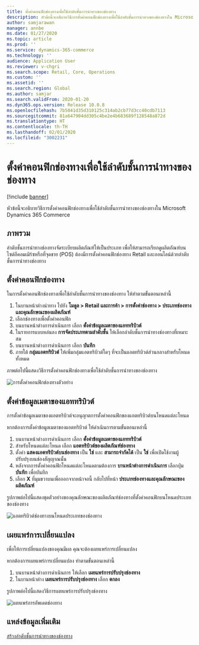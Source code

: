 ```yaml
---
title: ตั้งค่าคอนฟิกช่องทางเพื่อใช้ลำดับชั้นการนำทางของช่องทาง
description: หัวข้อนี้จะอธิบายวิธีการตั้งค่าคอนฟิกช่องทางเพื่อใช้ลำดับชั้นการนำทางของช่องทางใน Microsoft Dynamics 365 Commerce
author: samjarawan
manager: annbe
ms.date: 01/27/2020
ms.topic: article
ms.prod: ''
ms.service: dynamics-365-commerce
ms.technology: ''
audience: Application User
ms.reviewer: v-chgri
ms.search.scope: Retail, Core, Operations
ms.custom: ''
ms.assetid: ''
ms.search.region: Global
ms.author: samjar
ms.search.validFrom: 2020-01-20
ms.dyn365.ops.version: Release 10.0.8
ms.openlocfilehash: 7b5041d35d310125c314ab2cb77d3cc40cdb7113
ms.sourcegitcommit: 81a647904dd305c4be2e4b683689f128548a872d
ms.translationtype: HT
ms.contentlocale: th-TH
ms.lasthandoff: 02/01/2020
ms.locfileid: "3002231"
---
```

# <a name="configure-a-channel-to-use-a-channel-navigation-hierarchy"></a>ตั้งค่าคอนฟิกช่องทางเพื่อใช้ลำดับชั้นการนำทางของช่องทาง


[!include [banner](includes/banner.md)]

หัวข้อนี้จะอธิบายวิธีการตั้งค่าคอนฟิกช่องทางเพื่อใช้ลำดับชั้นการนำทางของช่องทางใน Microsoft Dynamics 365 Commerce

## <a name="overview"></a>ภาพรวม

ลำดับชั้นการนำทางช่องทางจัดระเบียบผลิตภัณฑ์ให้เป็นประเภท เพื่อให้สามารถเรียกดูผลิตภัณฑ์บนไซต์อีคอมเมิร์ซหรือที่จุดขาย (POS) ต้องมีการตั้งค่าคอนฟิกช่องทาง Retail และออนไลน์ด้วยลำดับชั้นการนำทางช่องทาง

## <a name="configure-the-channel"></a>ตั้งค่าคอนฟิกช่องทาง

ในการตั้งค่าคอนฟิกช่องทางเพื่อใช้ลำดับชั้นการนำทางของช่องทาง ให้ทำตามขั้นตอนเหล่านี้

1. ในบานหน้าต่างนำทาง ไปยัง **โมดูล \> Retail และการค้า \> การตั้งค่าช่องทาง \> ประเภทช่องทางและคุณลักษณะของผลิตภัณฑ์**
1. เลือกช่องทางเพื่อตั้งค่าคอนฟิก
1. บนบานหน้าต่างการดำเนินการ เลือก **ตั้งค่าข้อมูลเมตาของแอททริบิวต์**
1. ในรายการแบบหล่นลง **การจัดประเภทตามลำดับชั้น** ให้เลือกลำดับชั้นการนำทางช่องทางที่เหมาะสม
1. บนบานหน้าต่างการดำเนินการ เลือก **บันทึก**
1. ภายใต้ **กลุ่มแอตทริบิวต์** ให้เพิ่มกลุ่มแอตทริบิวต์ใดๆ ที่จะเป็นแอตทริบิวต์ส่วนกลางสำหรับโหนดทั้งหมด

ภาพต่อไปนี้แสดงวิธีการตั้งค่าคอนฟิกช่องทางเพื่อใช้ลำดับชั้นการนำทางของช่องทาง

![การตั้งค่าคอนฟิกช่องทางตัวอย่าง](media/configure-channel-hierarchy-1.png)

## <a name="set-attribute-metadata"></a>ตั้งค่าข้อมูลเมตาของแอททริบิวต์

การตั้งค่าข้อมูลเมตาของแอตทริบิวต์จะอนุญาตการตั้งค่าคอนฟิกของแอตทริบิวต์บนโหนดแต่ละโหนด

หากต้องการตั้งค่าข้อมูลเมตาของแอตทริบิวต์ ให้ดำเนินการตามขั้นตอนเหล่านี้

1. บนบานหน้าต่างการดำเนินการ เลือก **ตั้งค่าข้อมูลเมตาของแอททริบิวต์**
1. สำหรับโหนดแต่ละโหนด เลือก **แอตทริบิวต์ของผลิตภัณฑ์ช่องทาง**
1. ตั้งค่า **แสดงแอตทริบิวต์บนช่องทาง** เป็น **ใช่** และ **สามารถจำกัดได้** เป็น **ใช่** เพื่อเปิดใช้งานผู้ปรับปรุงบนช่องสัญญาณนั้น
1. หลังจากการตั้งค่าคอนฟิกโหนดแต่ละโหนดตามต้องการ **บานหน้าต่างการดำเนินการ** เลือกปุ่ม **บันทึก** เพื่อบันทึก
1. เลือก **X** ที่มุมขวาบนเพื่อออกจากหน้าจอนี้ กลับไปที่หน้า **ประเภทช่องทางและคุณลักษณะของผลิตภัณฑ์**

รูปภาพต่อไปนี้แสดงชุดตัวอย่างของคุณลักษณะของผลิตภัณฑ์ช่องทางที่ตั้งค่าคอนฟิกบนโหนดประเภทของช่องทาง

![แอตทริบิวต์ช่องทางบนโหนดประเภทของช่องทาง](media/configure-channel-hierarchy-2.png)

## <a name="publish-changes"></a>เผยแพร่การเปลี่ยนแปลง

เพื่อให้การเปลี่ยนแปลงของคุณมีผล คุณจะต้องเผยแพร่การเปลี่ยนแปลง

หากต้องการเผยแพร่การเปลี่ยนแปลง ทำตามขั้นตอนเหล่านี้

1. บนบานหน้าต่างการดำเนินการ ให้เลือก **เผยแพร่การปรับปรุงช่องทาง**
1. ในบานหน้าต่าง **เผยแพร่การปรับปรุงช่องทาง** เลือก **ตกลง**

รูปภาพต่อไปนี้แสดงวิธีการเผยแพร่การปรับปรุงช่องทาง

![เผยแพร่การอัพเดตช่องทาง](media/configure-channel-hierarchy-3.png)

## <a name="additional-resources"></a>แหล่งข้อมูลเพิ่มเติม

[สร้างลำดับชั้นการนำทางของช่องทาง](create-channel-hierarchy.md)


